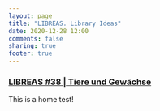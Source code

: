 ```yaml
---
layout: page
title: "LIBREAS. Library Ideas"
date: 2020-12-28 12:00
comments: false
sharing: true
footer: true
---
```


###  [LIBREAS #38 | Tiere und Gewächse](aktuelle_ausgabe/ausgabe38)

<!--p><a href="autorinnen/"><img src="ausgabe38/cover_38.jpg" alt="LIBREAS #37"></a></p-->
This is a home test!
